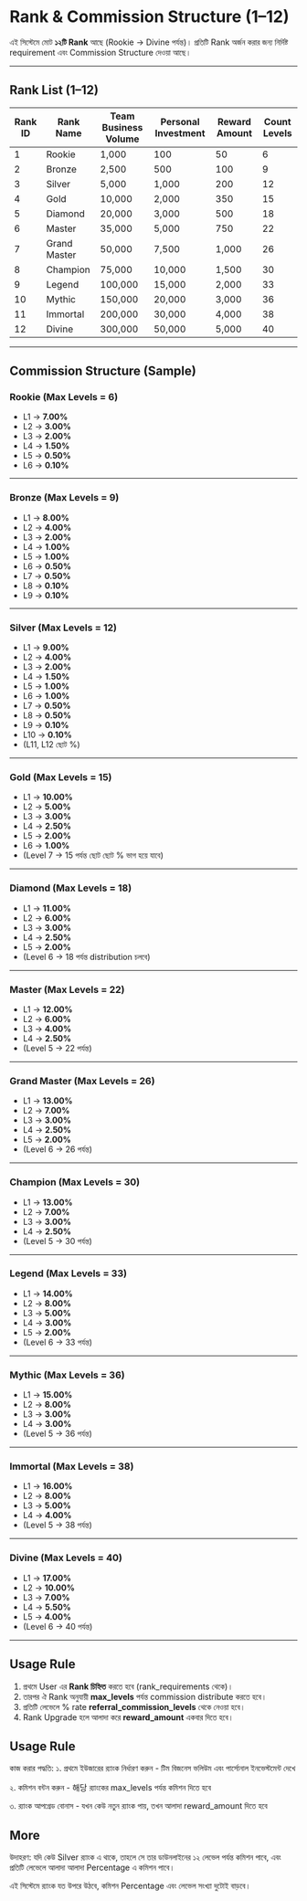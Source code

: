 # Rank & Commission Structure (1–12)

এই সিস্টেমে মোট **১২টি Rank** আছে (Rookie → Divine পর্যন্ত)।
প্রতিটি Rank অর্জন করার জন্য নির্দিষ্ট requirement এবং Commission Structure দেওয়া আছে।

---

## Rank List (1–12)

| Rank ID | Rank Name    | Team Business Volume | Personal Investment | Reward Amount | Count Levels |
| ------- | ------------ | -------------------- | ------------------- | ------------- | ------------ |
| 1       | Rookie       | 1,000                | 100                 | 50            | 6            |
| 2       | Bronze       | 2,500                | 500                 | 100           | 9            |
| 3       | Silver       | 5,000                | 1,000               | 200           | 12           |
| 4       | Gold         | 10,000               | 2,000               | 350           | 15           |
| 5       | Diamond      | 20,000               | 3,000               | 500           | 18           |
| 6       | Master       | 35,000               | 5,000               | 750           | 22           |
| 7       | Grand Master | 50,000               | 7,500               | 1,000         | 26           |
| 8       | Champion     | 75,000               | 10,000              | 1,500         | 30           |
| 9       | Legend       | 100,000              | 15,000              | 2,000         | 33           |
| 10      | Mythic       | 150,000              | 20,000              | 3,000         | 36           |
| 11      | Immortal     | 200,000              | 30,000              | 4,000         | 38           |
| 12      | Divine       | 300,000              | 50,000              | 5,000         | 40           |

---

## Commission Structure (Sample)

### Rookie (Max Levels = 6)

* L1 → **7.00%**
* L2 → **3.00%**
* L3 → **2.00%**
* L4 → **1.50%**
* L5 → **0.50%**
* L6 → **0.10%**

---

### Bronze (Max Levels = 9)

* L1 → **8.00%**
* L2 → **4.00%**
* L3 → **2.00%**
* L4 → **1.00%**
* L5 → **1.00%**
* L6 → **0.50%**
* L7 → **0.50%**
* L8 → **0.10%**
* L9 → **0.10%**

---

### Silver (Max Levels = 12)

* L1 → **9.00%**
* L2 → **4.00%**
* L3 → **2.00%**
* L4 → **1.50%**
* L5 → **1.00%**
* L6 → **1.00%**
* L7 → **0.50%**
* L8 → **0.50%**
* L9 → **0.10%**
* L10 → **0.10%**
* (L11, L12 ছোট %)

---

### Gold (Max Levels = 15)

* L1 → **10.00%**
* L2 → **5.00%**
* L3 → **3.00%**
* L4 → **2.50%**
* L5 → **2.00%**
* L6 → **1.00%**
* (Level 7 → 15 পর্যন্ত ছোট ছোট % ভাগ হয়ে যাবে)

---

### Diamond (Max Levels = 18)

* L1 → **11.00%**
* L2 → **6.00%**
* L3 → **3.00%**
* L4 → **2.50%**
* L5 → **2.00%**
* (Level 6 → 18 পর্যন্ত distribution চলবে)

---

### Master (Max Levels = 22)

* L1 → **12.00%**
* L2 → **6.00%**
* L3 → **4.00%**
* L4 → **2.50%**
* (Level 5 → 22 পর্যন্ত)

---

### Grand Master (Max Levels = 26)

* L1 → **13.00%**
* L2 → **7.00%**
* L3 → **3.00%**
* L4 → **2.50%**
* L5 → **2.00%**
* (Level 6 → 26 পর্যন্ত)

---

### Champion (Max Levels = 30)

* L1 → **13.00%**
* L2 → **7.00%**
* L3 → **3.00%**
* L4 → **2.50%**
* (Level 5 → 30 পর্যন্ত)

---

### Legend (Max Levels = 33)

* L1 → **14.00%**
* L2 → **8.00%**
* L3 → **5.00%**
* L4 → **3.00%**
* L5 → **2.00%**
* (Level 6 → 33 পর্যন্ত)

---

### Mythic (Max Levels = 36)

* L1 → **15.00%**
* L2 → **8.00%**
* L3 → **3.00%**
* L4 → **3.00%**
* (Level 5 → 36 পর্যন্ত)

---

### Immortal (Max Levels = 38)

* L1 → **16.00%**
* L2 → **8.00%**
* L3 → **5.00%**
* L4 → **4.00%**
* (Level 5 → 38 পর্যন্ত)

---

### Divine (Max Levels = 40)

* L1 → **17.00%**
* L2 → **10.00%**
* L3 → **7.00%**
* L4 → **5.50%**
* L5 → **4.00%**
* (Level 6 → 40 পর্যন্ত)

---

## Usage Rule

1. প্রথমে User এর **Rank চিহ্নিত** করতে হবে (rank_requirements থেকে)।
2. তারপর ঐ Rank অনুযায়ী **max_levels** পর্যন্ত commission distribute করতে হবে।
3. প্রতিটি লেভেলে % rate **referral_commission_levels** থেকে নেওয়া হবে।
4. Rank Upgrade হলে আলাদা করে **reward_amount** একবার দিতে হবে।

## Usage Rule
কাজ করার পদ্ধতি:
১. প্রথমে ইউজারের র‍্যাংক নির্ধারণ করুন - টিম বিজনেস ভলিউম এবং পার্সোনাল ইনভেস্টমেন্ট দেখে

২. কমিশন বন্টন করুন - 해당 র‍্যাংকের max_levels পর্যন্ত কমিশন দিতে হবে

৩. র‍্যাংক আপগ্রেড বোনাস - যখন কেউ নতুন র‍্যাংক পায়, তখন আলাদা reward_amount দিতে হবে
## More
উদাহরণ:
যদি কেউ Silver র‍্যাংক এ থাকে, তাহলে সে তার ডাউনলাইনের ১২ লেভেল পর্যন্ত কমিশন পাবে, এবং প্রতিটি লেভেলে আলাদা আলাদা Percentage এ কমিশন পাবে।

এই সিস্টেমে র‍্যাংক যত উপরে উঠবে, কমিশন Percentage এবং লেভেল সংখ্যা দুটোই বাড়বে।